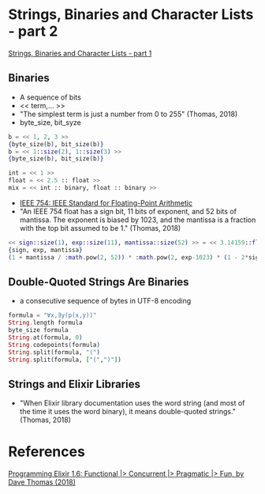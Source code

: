 # Strings, Binaries and Character Lists - part 2

[Strings, Binaries and Character Lists - part 1](https://github.com/adolfont/introducao-a-programacao-funcional/blob/master/topics/strings_binaries_and_charlists_1.md)

## Binaries

- A sequence of bits
- << term,... >>
- "The simplest term is just a number from 0 to 255" (Thomas, 2018)
- byte_size, bit_syze

```elixir
b = << 1, 2, 3 >>
{byte_size(b), bit_size(b)}
b = << 1::size(2), 1::size(3) >>
{byte_size(b), bit_size(b)}
```

```elixir
int = << 1 >>
float = << 2.5 :: float >>
mix = << int :: binary, float :: binary >>
```

- [IEEE 754:  IEEE Standard for Floating-Point Arithmetic](https://en.wikipedia.org/wiki/IEEE_754)
- "An IEEE 754 float has a sign bit, 11 bits of exponent, and 52 bits of mantissa. The exponent is biased by 1023, and the mantissa is a fraction with the top bit assumed to be 1." (Thomas, 2018)

```elixir
<< sign::size(1), exp::size(11), mantissa::size(52) >> = << 3.14159::float >>
{sign, exp, mantissa}
(1 + mantissa / :math.pow(2, 52)) * :math.pow(2, exp-1023) * (1 - 2*sign)
```

## Double-Quoted Strings Are Binaries

- a consecutive sequence of bytes in UTF-8 encoding

```elixir
formula = "∀x,∃y(p(x,y))"
String.length formula
byte_size formula
String.at(formula, 0)
String.codepoints(formula)
String.split(formula, "(")
String.split(formula, ["(",")"])
```

## Strings and Elixir Libraries

- "When Elixir library documentation uses the word string (and most of the time it uses the word binary), it means double-quoted strings." (Thomas, 2018)

# References

[Programming Elixir 1.6: Functional |> Concurrent |> Pragmatic |> Fun, by Dave Thomas (2018)](http://bit.ly/2rqD9VF)
